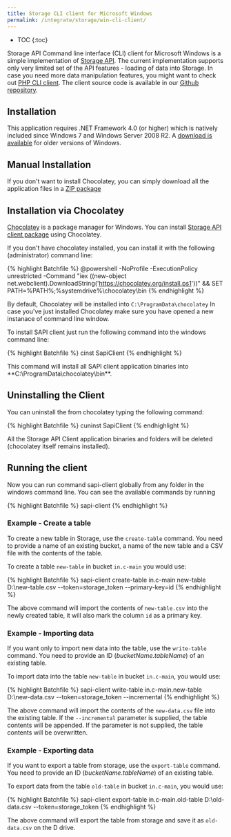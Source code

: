 ```yaml
---
title: Storage CLI client for Microsoft Windows
permalink: /integrate/storage/win-cli-client/
---
```


* TOC
{:toc}

Storage API Command line interface (CLI) client for Microsoft Windows is a simple implementation
of [Storage API](http://docs.keboola.apiary.io/). The current implementation supports only
very limited set of the API features - loading of data into Storage.
In case you need more data manipulation features, you might want to check out
[PHP CLI client](/integrate/storage/php-cli-client/).
The client source code is available in our [Github repository](https://github.com/keboola/storage-api-dotnet-client).

## Installation
This application requires .NET Framework 4.0 (or higher) which is natively included since Windows 7
and Windows Server 2008 R2. A [download is available](https://www.microsoft.com/en-us/download/details.aspx?id=17718)
for older versions of Windows.

## Manual Installation
If you don't want to install Chocolatey, you can simply download all the application files in a
[ZIP package](https://keboola-sapi-dotnet-client.s3.amazonaws.com/builds/sapi-client.zip)

## Installation via Chocolatey
[Chocolatey](https://chocolatey.org/) is a package manager for Windows. You can install
[Storage API client package](https://chocolatey.org/packages/SapiClient/) using Chocolatey.

If you don't have chocolatey installed, you can install it with the following (administrator) command line:

{% highlight Batchfile %}
@powershell -NoProfile -ExecutionPolicy unrestricted -Command "iex ((new-object net.webclient).DownloadString('https://chocolatey.org/install.ps1'))" && SET PATH=%PATH%;%systemdrive%\chocolatey\bin
{% endhighlight %}

By default, Chocolatey will be installed into `C:\ProgramData\chocolatey` In case you've just installed
Chocolatey make sure you have opened a new instanace of command line
window.

To install SAPI client just run the following command into the windows command line:

{% highlight Batchfile %}
cinst SapiClient
{% endhighlight %}

This command will install all SAPI client application binaries into **C:\ProgramData\chocolatey\bin\**.

## Uninstalling the Client
You can uninstall the from chocolatey typing the following command:

{% highlight Batchfile %}
cuninst SapiClient
{% endhighlight %}

All the Storage API Client application binaries and folders will be deleted (chocolatey itself remains installed).

## Running the client
Now you can run command sapi-client globally from any folder in the windows command line. You can see
the available commands by running

{% highlight Batchfile %}
sapi-client
{% endhighlight %}

### Example - Create a table
To create a new table in Storage, use the `create-table` command. You need to provide a name of an
existing bucket, a name of the new table and a CSV file with the contents of the table.

To create a table `new-table` in bucket `in.c-main` you would use:

{% highlight Batchfile %}
sapi-client create-table in.c-main new-table D:\new-table.csv --token=storage_token --primary-key=id
{% endhighlight %}

The above command will import the contents of `new-table.csv` into the newly created table, it will
also mark the column `id` as a primary key.

### Example - Importing data
If you want only to import new data into the table, use the `write-table` command. You need to provide
an ID (*bucketName.tableName*) of an existing table.

To import data into the table `new-table` in bucket `in.c-main`, you would use:

{% highlight Batchfile %}
sapi-client write-table in.c-main.new-table D:\new-data.csv --token=storage_token --incremental
{% endhighlight %}

The above command will import the contents of the `new-data.csv` file into the existing table. If the
`--incremental` parameter is supplied, the table contents will be appended. If the parameter is not
supplied, the table contents will be overwritten.

### Example - Exporting data
If you want to export a table from storage, use the `export-table` command. You need to provide
an ID (*bucketName.tableName*) of an existing table.

To export data from the table `old-table` in bucket `in.c-main`, you would use:

{% highlight Batchfile %}
sapi-client export-table in.c-main.old-table D:\old-data.csv --token=storage_token
{% endhighlight %}

The above command will export the table from storage and save it as `old-data.csv` on the D drive.
